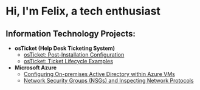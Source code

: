 <h1>Hi, I'm Felix, a tech enthusiast </a></h1>

<h2> Information Technology Projects:</h2>

- <b>osTicket (Help Desk Ticketing System)</b>
  - [osTicket: Post-Installation Configuration](https://github.com/phils-web98/post-install-config)
  - [osTicket: Ticket Lifecycle Examples](https://github.com/phils-web98/ticket-lifecycle)
- <b>Microsoft Azure</b>
  - [Configuring On-premises Active Directory within Azure VMs](https://github.com/phils-web98/configure-ad)
  - [Network Security Groups (NSGs) and Inspecting Network Protocols](https://github.com/phils-web98/azure-network-protocols)




